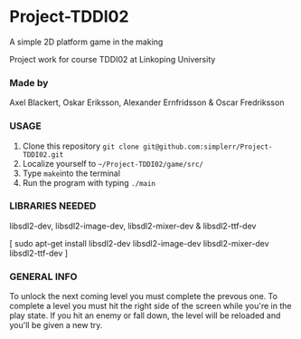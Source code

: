 Project-TDDI02
==============

A simple 2D platform game in the making

Project work for course TDDI02 at Linkoping University 

### Made by
  Axel Blackert,
  Oskar Eriksson,
  Alexander Ernfridsson &
  Oscar Fredriksson

### USAGE
  1. Clone this repository `git clone git@github.com:simplerr/Project-TDDI02.git`
  2. Localize yourself to `~/Project-TDDI02/game/src/`
  3. Type `make`into the terminal
  4. Run the program with typing `./main`
  
### LIBRARIES NEEDED
  libsdl2-dev,
  libsdl2-image-dev,
  libsdl2-mixer-dev &
  libsdl2-ttf-dev
  
[ sudo apt-get install libsdl2-dev libsdl2-image-dev libsdl2-mixer-dev libsdl2-ttf-dev ]

### GENERAL INFO
  To unlock the next coming level you must complete the prevous one.
  To complete a level you must hit the right side of the screen while you're in the play state.
  If you hit an enemy or fall down, the level will be reloaded and you'll be given a new try.


